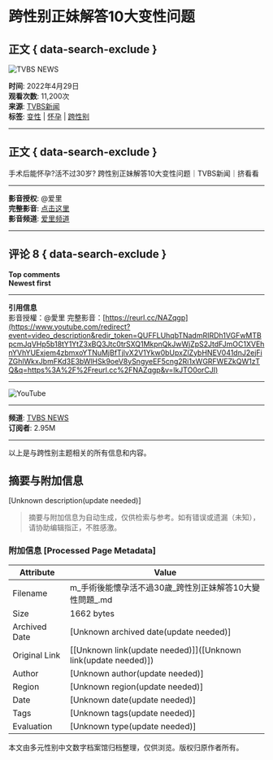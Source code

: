 # 跨性别正妹解答10大变性问题

## 正文 { data-search-exclude }


![TVBS NEWS](https://i.ytimg.com/an/5nwNW4KdC0SzrhF9BXEYOQ/featured_channel.jpg?v=5f793b0d)

**时间**: 2022年4月29日  
**观看次数**: 11,200次  
**来源**: [TVBS新闻](https://www.youtube.com/channel/UCEkLHyknJ6DJTpwRSJna9QQ)  
**标签**: [变性](https://www.youtube.com/hashtag/%E8%AE%8A%E6%80%A7) | [怀孕](https://www.youtube.com/hashtag/%E6%87%B7%E5%AD%95) | [跨性别](https://www.youtube.com/hashtag/%E8%B7%A8%E6%80%A7%E5%88%A5)  

---

## 正文 { data-search-exclude }

手术后能怀孕?活不过30岁? 跨性别正妹解答10大变性问题｜TVBS新闻｜挤看看

---

**影音授权**: @爱里  
**完整影音**: [点击这里](https://reurl.cc/NAZqgp)  
**影音频道**: [爱里频道](https://reurl.cc/7D3RNb)  

---

## 评论 8 { data-search-exclude }

**Top comments**  
**Newest first**  

---

**引用信息**  
影音授權：@愛里 完整影音：[https://reurl.cc/NAZqgp](https://www.youtube.com/redirect?event=video_description&redir_token=QUFFLUhqbTNadmRIRDh1VGFwMTBpcmJqVHp5b18tY1YtZ3xBQ3Jtc0trSXQ1MkpnQkJwWjZpS2JtdFJmOC1XVEhnYVhYUExjem4zbmxoYTNuMjBfTjlvX2V1Ykw0bUpxZlZybHNEV041dnJ2ejFiZGhlWkxJbmFKd3E3bWlHSk9oeV8ySngyeEF5cng2Ri1xWGRFWEZkQW1zTQ&q=https%3A%2F%2Freurl.cc%2FNAZqgp&v=lkJTO0orCJI)

--- 

![YouTube](https://i.ytimg.com/vi/eXZzaKseTA4/hqdefault.jpg?sqp=-oaymwEmCKgBEF5IWvKriqkDGQgBFQAAiEIYAdgBAeIBCggYEAIYBjgBQAE=&rs=AOn4CLCNrMrkhfyJRV1W4-p6uO9AOUOZVg)

---

**频道**: [TVBS NEWS](https://www.youtube.com/channel/UC5nwNW4KdC0SzrhF9BXEYOQ/videos)  
**订阅者**: 2.95M  

---

以上是与跨性别主题相关的所有信息和内容。
<!-- tcd_original_link https://m.youtube.com/watch?v=lkJTO0orCJI -->


## 摘要与附加信息

<!-- tcd_abstract -->
[Unknown description(update needed)]
<!-- tcd_abstract_end -->

> 摘要与附加信息为自动生成，仅供检索与参考。如有错误或遗漏（未知），请协助编辑指正，不胜感激。

### 附加信息 [Processed Page Metadata]

| Attribute       | Value                                  |
|-----------------|----------------------------------------|
| Filename        | m_手術後能懷孕活不過30歲_跨性別正妹解答10大變性問題_.md                             |
| Size            | 1662 bytes                           |
| Archived Date   | [Unknown archived date(update needed)]                             |
| Original Link   | [[Unknown link(update needed)]]([Unknown link(update needed)])                       |
| Author          | [Unknown author(update needed)]                               |
| Region          | [Unknown region(update needed)]                               |
| Date            | [Unknown date(update needed)]                                 |
| Tags            | [Unknown tags(update needed)]                                 |
| Evaluation            | [Unknown type(update needed)]                                 |
<!-- tcd_table_end -->

本文由多元性别中文数字档案馆归档整理，仅供浏览。版权归原作者所有。
